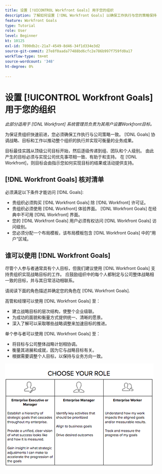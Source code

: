 ```yaml
---
title: 设置 [!UICONTROL Workfront Goals] 用于您的组织
description: 了解如何设置 [!DNL Workfront Goals] 以确保工作执行与您的策略保持一致。
feature: Workfront Goals
type: Tutorial
role: User
level: Beginner
kt: 10125
exl-id: 7890db2c-21a7-4549-8d46-34f1d334e3d2
source-git-commit: 27e8f0aada77488bd6cfc2e786b997f759fd0a17
workflow-type: tm+mt
source-wordcount: '348'
ht-degree: 0%

---
```


# 设置 [!UICONTROL Workfront Goals] 用于您的组织

*此部分适用于 [!DNL Workfront] 系统管理员负责为其用户设置Workfront目标。*

为保证贵组织快速前进，您必须确保工作执行与公司策略一致。 [!DNL   Goals] 协调战略、目标和工作以推动整个组织的执行并实现可衡量的业务成果。

目标最佳实践从顶级公司目标开始，然后逐级传递到组、团队和个人级别。 由此产生的目标必须与实现公司优先事项相一致、有助于和支持。 在 [!DNL Workfront]，则目标会由指示您如何实现目标的结果或活动提供支持。

## [!DNL Workfront Goals] 核对清单

必须满足以下条件才能访问 [!DNL   Goals]:

* 贵组织必须购买 [!DNL Workfront Goals] 除 [!DNL Workfront] 许可证。
* 贵组织必须使用 [!DNL Workfront] 体验界面。 [!DNL Workfront Goals] 在经典中不可用 [!DNL Workfront] 界面。
* 您的 [!DNL Workfront Goals] 用户必须有权访问 [!DNL Workfront Goals] 访问级别。
* 您必须分配一个布局模板，该布局模板包含 [!DNL Workfront Goals] 中的“用户”区域。

## 谁可以使用 [!DNL Workfront Goals]

尽管个人参与者通常具有个人目标，但我们建议使用 [!DNL Workfront Goals] 支持贵组织实现战略目标的工作。 应鼓励组织中的每个人都制定与公司整体战略相一致的目标，并与其日常活动相联系。

请阅读下面的角色描述并确定您的角色在 [!DNL Workfront Goals].

高管和经理可以使用 [!DNL Workfront Goals] 至：

* 建立战略目标的层次结构，使整个企业级联。
* 为成功的面貌和衡量方式提供统一、清晰的愿景。
* 深入了解可以采取哪些战略调整来加速目标的推进。

单个参与者可以使用 [!DNL Workfront Goals] 至：

* 将目标与公司整体战略计划相协调。
* 衡量其进展和成就，因为它与战略目标有关。
* 根据需要调整个人目标，以保持与业务方向一致。

![Workfront目标不同角色的图形](assets/01-workfront-goals-choose-your-role.png)
